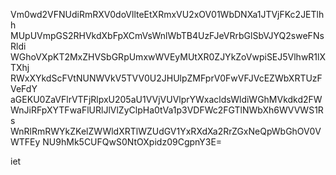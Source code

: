 Vm0wd2VFNUdiRmRXV0doVllteEtXRmxVU2xOV01WbDNXa1JTVjFKc2JETlhh
MUpUVmpGS2RHVkdXbFpXCmVsWnlWbTB4UzFJeVRrbGlSbVJYQ2sweFNsRldi
WGhoVXpKT2MxZHVSbGRpUmxwWVEyMUtXR0ZJYkZoVwpiSEJ5VlhwR1lXTXhj
RWxXYkdScFVtNUNWVkV5TVV0U2JHUlpZMFprV0FwVFJVcEZWbXRTUzFVeFdY
aGEKU0ZaVFlrVTFjRlpxU205aU1VVjVUVlprYWxacldsWldiWGhMVkdkd2FW
WnJiRFpXYTFwaFlURlJlVlZyClpHa0tVa1p3VDFWc2FGTlNWbXh6WVVWS1Rs
WnRlRmRWYkZKelZWWldXRTlWZUdGV1YxRXdXa2RrZGxNeQpWbGhOV0VWTFEy
NU9hMk5CUFQwS0NtOXpidz09CgpnY3E=

iet